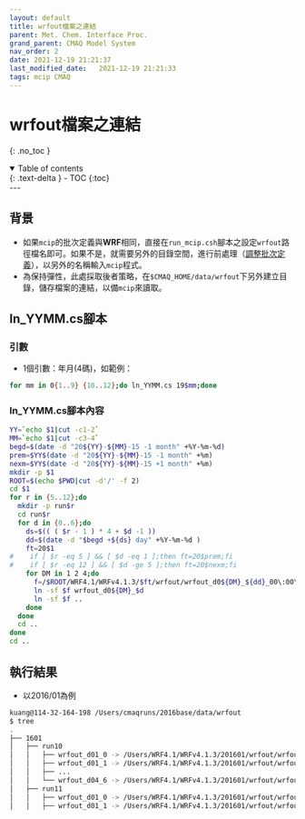 ```yaml
---
layout: default
title: wrfout檔案之連結
parent: Met. Chem. Interface Proc.
grand_parent: CMAQ Model System
nav_order: 2
date: 2021-12-19 21:21:37
last_modified_date:   2021-12-19 21:21:33
tags: mcip CMAQ
---
```


# wrfout檔案之連結
{: .no_toc }

<details open markdown="block">
  <summary>
    Table of contents
  </summary>
  {: .text-delta }
- TOC
{:toc}
</details>
---

## 背景
- 如果`mcip`的批次定義與**WRF**相同，直接在`run_mcip.csh`腳本之設定`wrfout`路徑檔名即可。如果不是，就需要另外的目錄空間，進行前處理（[調整批次定義](https://sinotec2.github.io/Focus-on-Air-Quality/GridModels/MCIP/5.add_xtime/)），以另外的名稱輸入`mcip`程式。
- 為保持彈性，此處採取後者策略，在`$CMAQ_HOME/data/wrfout`下另外建立目錄，儲存檔案的連結，以備`mcip`來讀取。

## ln_YYMM.cs腳本

### 引數
- 1個引數：年月(4碼)，如範例：

```bash
for mm in 0{1..9} {10..12};do ln_YYMM.cs 19$mm;done
```

### ln_YYMM.cs腳本內容

```bash
YY=`echo $1|cut -c1-2`
MM=`echo $1|cut -c3-4`
begd=$(date -d "20${YY}-${MM}-15 -1 month" +%Y-%m-%d)
prem=$YY$(date -d "20${YY}-${MM}-15 -1 month" +%m)
nexm=$YY$(date -d "20${YY}-${MM}-15 +1 month" +%m)
mkdir -p $1
ROOT=$(echo $PWD|cut -d'/' -f 2)
cd $1
for r in {5..12};do 
  mkdir -p run$r
  cd run$r
  for d in {0..6};do 
    ds=$(( ( $r - 1 ) * 4 + $d -1 ))
    dd=$(date -d "$begd +${ds} day" +%Y-%m-%d )
    ft=20$1
#    if [ $r -eq 5 ] && [ $d -eq 1 ];then ft=20$prem;fi
#    if [ $r -eq 12 ] && [ $d -ge 5 ];then ft=20$nexm;fi
    for DM in 1 2 4;do 
      f=/$ROOT/WRF4.1/WRFv4.1.3/$ft/wrfout/wrfout_d0${DM}_${dd}_00\:00\:00
      ln -sf $f wrfout_d0${DM}_$d
      ln -sf $f ..
    done
  done
  cd ..
done
cd ..
```

## 執行結果
- 以2016/01為例

```bash
kuang@114-32-164-198 /Users/cmaqruns/2016base/data/wrfout
$ tree
.
├── 1601
│   ├── run10
│   │   ├── wrfout_d01_0 -> /Users/WRF4.1/WRFv4.1.3/201601/wrfout/wrfout_d01_2016-01-19_00:00:00
│   │   ├── wrfout_d01_1 -> /Users/WRF4.1/WRFv4.1.3/201601/wrfout/wrfout_d01_2016-01-20_00:00:00
│   │   ├── ...
│   │   └── wrfout_d04_6 -> /Users/WRF4.1/WRFv4.1.3/201601/wrfout/wrfout_d04_2016-01-25_00:00:00
│   ├── run11
│   │   ├── wrfout_d01_0 -> /Users/WRF4.1/WRFv4.1.3/201601/wrfout/wrfout_d01_2016-01-23_00:00:00
│   │   ├── wrfout_d01_1 -> /Users/WRF4.1/WRFv4.1.3/201601/wrfout/wrfout_d01_2016-01-24_00:00:00
```